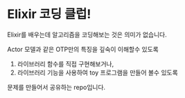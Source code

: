 # Elixir 코딩 클럽!

Elixir를 배우는데 알고리즘을 코딩해보는 것은 의미가 없습니다.

Actor 모델과 같은 OTP만의 특징을 깊숙이 이해할수 있도록
1. 라이브러리 함수를 직접 구현해보거나,
2. 라이브러리 기능을 사용하여 toy 프로그램을 만들어 볼수 있도록

문제를 만들어서 공유하는 repo입니다.


